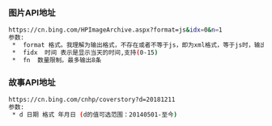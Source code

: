 ### 图片API地址
```bash
https://cn.bing.com/HPImageArchive.aspx?format=js&idx=0&n=1
参数:
 *  format 格式。我理解为输出格式，不存在或者不等于js，即为xml格式，等于js时，输出json格式；
 *  fidx  时间 表示是显示当天的时间,支持(0-15)
 *  fn  数量限制。最多输出8条
```
 
### 故事API地址
```bash
https://cn.bing.com/cnhp/coverstory?d=20181211
参数:
 * d 日期 格式 年月日 (d的值可选范围：20140501-至今)
```